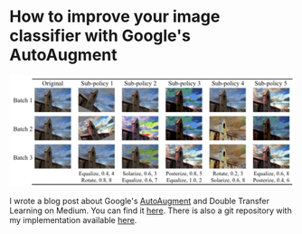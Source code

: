 # How to improve your image classifier with Google's AutoAugment

![Blogpost](/images/autoaugment1.png)

I wrote a blog post about Google's [AutoAugment](https://arxiv.org/abs/1805.09501v3) and Double Transfer Learning on Medium. You can find it [here](https://towardsdatascience.com/how-to-improve-your-image-classifier-with-googles-autoaugment-77643f0be0c9).
There is also a git repository with my implementation available [here](https://github.com/DeepVoltaire/AutoAugment).

